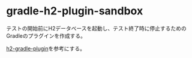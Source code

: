 # gradle-h2-plugin-sandbox


テストの開始前にH2データベースを起動し、テスト終了時に停止するためのGradleのプラグインを作成する。

[h2-gradle-plugin](https://github.com/jamescarr/h2-gradle-plugin)を参考にする。

